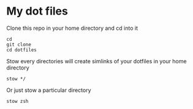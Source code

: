 # My dot files

Clone this repo in your home directory and cd into it

```
cd
git clone
cd dotfiles
```

Stow every directories will create simlinks of your dotfiles in your home directory
```
stow */
```

Or just stow a particular directory
```
stow zsh
```
